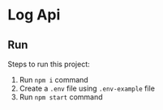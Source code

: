 # Log Api

## Run

Steps to run this project:

1. Run `npm i` command
2. Create a `.env` file using `.env-example` file
3. Run `npm start` command
